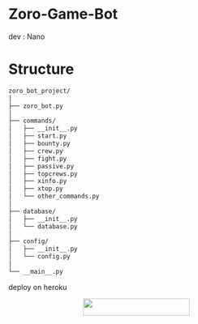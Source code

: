 # Zoro-Game-Bot
dev : Nano

# Structure
```bash
zoro_bot_project/
│
├── zoro_bot.py
│
├── commands/
│   ├── __init__.py
│   ├── start.py
│   ├── bounty.py
│   ├── crew.py
│   ├── fight.py
│   ├── passive.py
│   ├── topcrews.py
│   ├── xinfo.py
│   ├── xtop.py
│   └── other_commands.py
│
├── database/
│   ├── __init__.py
│   └── database.py
│
├── config/
│   ├── __init__.py
│   └── config.py
│
└── __main__.py

```
deploy on heroku
<p align="center"><a href="https://dashboard.heroku.com/new?template=https://github.com/ashui501/Zoro-Game-Bot"> <img 
src="https://img.shields.io/badge/Deploy%20To%20Heroku-pink?style=flat&logo=heroku" width="210" height="34.45" /></a></p>
